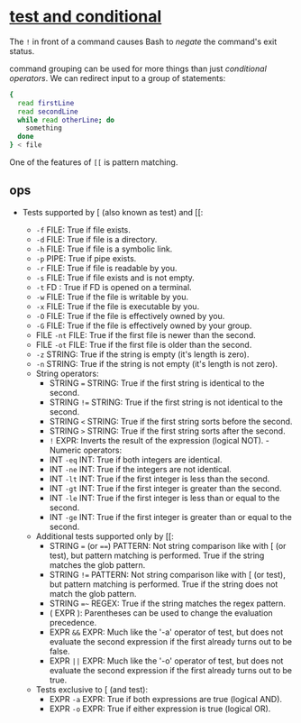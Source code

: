# [test and conditional](http://mywiki.wooledge.org/BashGuide/TestsAndConditionals)

The `!` in front of a command causes Bash to _negate_ the command's exit status.

command grouping can be used for more things than just _conditional operators_. We can redirect input to a group of statements:

```bash
{
  read firstLine
  read secondLine
  while read otherLine; do
    something
  done
} < file
```

One of the features of `[[` is pattern matching.

## ops

- Tests supported by [ (also known as test) and [[:

  - `-f` FILE: True if file exists.
  - `-d` FILE: True if file is a directory.
  - `-h` FILE: True if file is a symbolic link.
  - `-p` PIPE: True if pipe exists.
  - `-r` FILE: True if file is readable by you.
  - `-s` FILE: True if file exists and is not empty.
  - `-t` FD : True if FD is opened on a terminal.
  - `-w` FILE: True if the file is writable by you.
  - `-x` FILE: True if the file is executable by you.
  - `-O` FILE: True if the file is effectively owned by you.
  - `-G` FILE: True if the file is effectively owned by your group.
  - FILE `-nt` FILE: True if the first file is newer than the second.
  - FILE `-ot` FILE: True if the first file is older than the second.
  - `-z` STRING: True if the string is empty (it's length is zero).
  - `-n` STRING: True if the string is not empty (it's length is not zero).
  - String operators:
    - STRING `=` STRING: True if the first string is identical to the second.
    - STRING `!=` STRING: True if the first string is not identical to the second.
    - STRING `<` STRING: True if the first string sorts before the second.
    - STRING `>` STRING: True if the first string sorts after the second.
    - `!` EXPR: Inverts the result of the expression (logical NOT).
  -Numeric operators:
    - INT `-eq` INT: True if both integers are identical.
    - INT `-ne` INT: True if the integers are not identical.
    - INT `-lt` INT: True if the first integer is less than the second.
    - INT `-gt` INT: True if the first integer is greater than the second.
    - INT `-le` INT: True if the first integer is less than or equal to the second.
    - INT `-ge` INT: True if the first integer is greater than or equal to the second.
  - Additional tests supported only by [[:
    - STRING `=` (or `==`) PATTERN: Not string comparison like with [ (or test), but pattern matching is performed. True if the string matches the glob pattern.
    - STRING `!=` PATTERN: Not string comparison like with [ (or test), but pattern matching is performed. True if the string does not match the glob pattern.
    - STRING `=~` REGEX: True if the string matches the regex pattern.
    - ( EXPR ): Parentheses can be used to change the evaluation precedence.
    - EXPR `&&` EXPR: Much like the '-a' operator of test, but does not evaluate the second expression if the first already turns out to be false.
    - EXPR `||` EXPR: Much like the '-o' operator of test, but does not evaluate the second expression if the first already turns out to be true.
  - Tests exclusive to [ (and test):
    - EXPR `-a` EXPR: True if both expressions are true (logical AND).
    - EXPR `-o` EXPR: True if either expression is true (logical OR).
